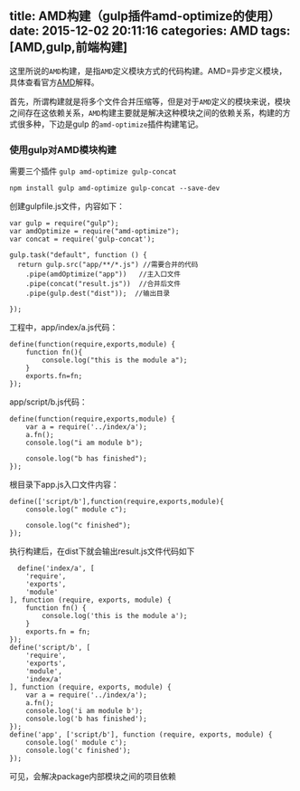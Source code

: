 title: AMD构建（gulp插件amd-optimize的使用）
date: 2015-12-02 20:11:16
categories: AMD
tags: [AMD,gulp,前端构建]
---

这里所说的`AMD`构建，是指`AMD`定义模块方式的代码构建。AMD=异步定义模块，具体查看官方[AMD][1]解释。

首先，所谓构建就是将多个文件合并压缩等，但是对于`AMD`定义的模块来说，模块之间存在这依赖关系，`AMD`构建主要就是解决这种模块之间的依赖关系，构建的方式很多种，下边是gulp 的`amd-optimize`插件构建笔记。
<!--more-->
### 使用gulp对AMD模块构建

需要三个插件 `gulp amd-optimize gulp-concat`

    npm install gulp amd-optimize gulp-concat --save-dev

创建gulpfile.js文件，内容如下：

    var gulp = require("gulp");
    var amdOptimize = require("amd-optimize");
    var concat = require('gulp-concat');
     
    gulp.task("default", function () {
      return gulp.src("app/**/*.js") //需要合并的代码
        .pipe(amdOptimize("app"))   //主入口文件
        .pipe(concat("result.js"))  //合并后文件
        .pipe(gulp.dest("dist"));  //输出目录
     
    });

工程中，app/index/a.js代码：

    define(function(require,exports,module) {
        function fn(){
            console.log("this is the module a");
        }
        exports.fn=fn;
    });
    
app/script/b.js代码：

    define(function(require,exports,module) {
        var a = require('../index/a');
        a.fn();
        console.log("i am module b");
    
        console.log("b has finished");
    });
    
根目录下app.js入口文件内容：

    define(['script/b'],function(require,exports,module){
        console.log(" module c");
    
        console.log("c finished");
    });

执行构建后，在dist下就会输出result.js文件代码如下
    
      define('index/a', [
        'require',
        'exports',
        'module'
    ], function (require, exports, module) {
        function fn() {
            console.log('this is the module a');
        }
        exports.fn = fn;
    });
    define('script/b', [
        'require',
        'exports',
        'module',
        'index/a'
    ], function (require, exports, module) {
        var a = require('../index/a');
        a.fn();
        console.log('i am module b');
        console.log('b has finished');
    });
    define('app', ['script/b'], function (require, exports, module) {
        console.log(' module c');
        console.log('c finished');
    });

可见，会解决package内部模块之间的项目依赖

  [1]: https://github.com/amdjs/amdjs-api

